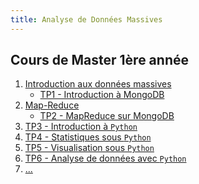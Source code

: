 ```yaml
---
title: Analyse de Données Massives
---
```


## Cours de Master 1ère année

1. [Introduction aux données massives](slides/initiation-big-data-stockage-massif.html)
    - [TP1 - Introduction à MongoDB](analyse-donnees-massives-tp1.html)
1. [Map-Reduce](slides/initiation-big-data-mapreduce.html)
    - [TP2 - MapReduce sur MongoDB](analyse-donnees-massives-tp2.html)
1. [TP3 - Introduction à `Python`](analyse-donnees-massives-tp3.html)
1. [TP4 - Statistiques sous `Python`]()
1. [TP5 - Visualisation sous `Python`]()
1. [TP6 - Analyse de données avec `Python`]()
1. [...]()


